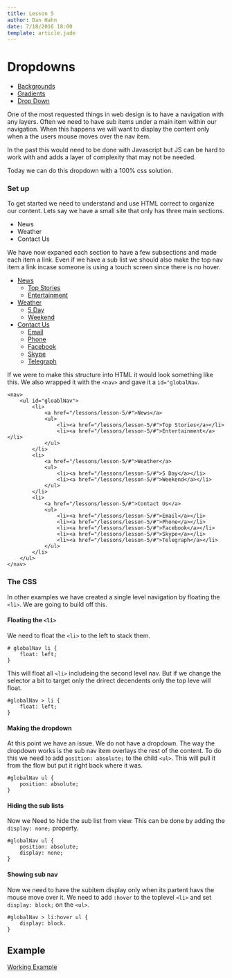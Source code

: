```yaml
---
title: Lesson 5
author: Dan Hahn
date: 7/18/2016 18:00
template: article.jade
---
```


# Dropdowns

* [Backgrounds]()
* [Gradients](gradients.html)
* [Drop Down](dropdown.html)

One of the most requested things in web design is to have a navigation with any layers. Often we need to have sub items under a main item within our navigation. When this happens we will want to display the content only when a the users mouse moves over the nav item.

In the past this would need to be done with Javascript but JS can be hard to work with and adds a layer of complexity that may not be needed.

Today we can do this dropdown with a 100% css solution.

### Set up

To get started we need to understand and use HTML correct to organize our content. Lets say we have a small site that only has three main sections.

* News
* Weather
* Contact Us

We have now expaned each section to have a few subsections and made each item a link.  Even if we have a sub list we should also make the top nav item a link incase someone is using a touch screen since there is no hover.

* [News](#)
	* [Top Stories](#)
	* [Entertainment](#)
* [Weather](#)
	* [5 Day](#)
	* [Weekend](#)
* [Contact Us](#)
	* [Email](#)
	* [Phone](#)
	* [Facebook](#)
	* [Skype](#)
	* [Telegraph](#)

If we were to make this structure into HTML it would look something like this. We also wrapped it with the `<nav>` and gave it a `id="globalNav`.

	<nav>
		<ul id="gloablNav">
			<li>
				<a href="/lessons/lesson-5/#">News</a>
				<ul>
					<li><a href="/lessons/lesson-5/#">Top Stories</a></li>
					<li><a href="/lessons/lesson-5/#">Entertainment</a></li>
				</ul>
			</li>
			<li>
				<a href="/lessons/lesson-5/#">Weather</a>
				<ul>
					<li><a href="/lessons/lesson-5/#">5 Day</a></li>
					<li><a href="/lessons/lesson-5/#">Weekend</a></li>
				</ul>
			</li>
			<li>
				<a href="/lessons/lesson-5/#">Contact Us</a>
				<ul>
					<li><a href="/lessons/lesson-5/#">Email</a></li>
					<li><a href="/lessons/lesson-5/#">Phone</a></li>
					<li><a href="/lessons/lesson-5/#">Facebook</a></li>
					<li><a href="/lessons/lesson-5/#">Skype</a></li>
					<li><a href="/lessons/lesson-5/#">Telegraph</a></li>
				</ul>
			</li>
		</ul>
	</nav>

### The CSS

In other examples we have created a single level navigation by floating the `<li>`. We are going to build off this.

#### Floating the `<li>`
We need to float the `<li>` to the left to stack them.

	# globalNav li {
	 	float: left;
	}

This will float all `<li>` includeing the second level nav.  But if we change the selector a bit to target only the drirect decendents only the top leve will float.

	#globalNav > li {
        float: left;
    }

#### Making the dropdown
At this point we have an issue.  We do not have a dropdown.  The way the dropdown works is the sub nav item overlays the rest of the content.  To do this we need to add `position: absolute;` to the child `<ul>`.  This will pull it from the flow but put it right back where it was.

	#globalNav ul {
	 	position: absolute;
	}

#### Hiding the sub lists
Now we Need to hide the sub list from view.  This can be done by adding the `display: none;` property.

	#globalNav ul {
		position: absolute;
	 	display: none;
	}

#### Showing sub nav
Now we need to have the subitem display only when its partent havs the mouse move over it.   We need to add `:hover` to the toplevel `<li>` and set `display: block;` on the `<ul>`.

	#globalNav > li:hover ul {
	 	display: block.
	}

## Example

[Working Example](example-dropdown.html)
